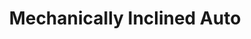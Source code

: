 ---
title: "Mechanically Inclined Auto"
url: /indianapolis/mechanically-inclined-auto/
shop: car repair
---